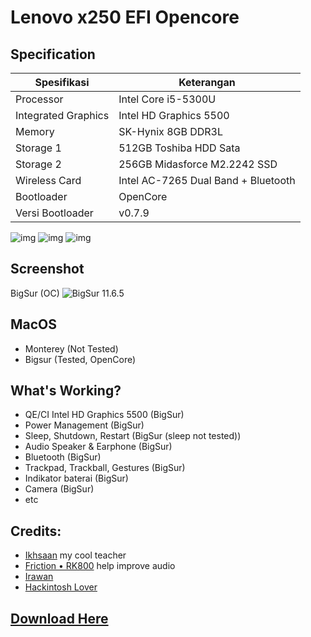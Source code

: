 # Lenovo x250 EFI Opencore

## Specification
Spesifikasi | Keterangan
----------- | -----------
Processor | Intel Core i5-5300U
Integrated Graphics | Intel HD Graphics 5500
Memory | SK-Hynix 8GB DDR3L
Storage 1 | 512GB Toshiba HDD Sata
Storage 2 | 256GB Midasforce M2.2242 SSD
Wireless Card | Intel AC-7265 Dual Band + Bluetooth
Bootloader | OpenCore
Versi Bootloader | v0.7.9
![img](https://img.shields.io/badge/Last%20Update-March-red) ![img](https://img.shields.io/badge/macOS%20Support-Bigsur-blue) ![img](https://img.shields.io/badge/OpenCore%20Version-0.7.9-yellow)

## Screenshot
BigSur (OC)
![BigSur 11.6.5](https://raw.githubusercontent.com/zamprjkt/Lenovo-Thinkpad-X250-Hackintosh/Opencore/screenshot/Jepretan%20Layar%202022-03-28%20pukul%2001.14.04.png)

## MacOS
- Monterey (Not Tested)
- Bigsur (Tested, OpenCore)

## What's Working?
- QE/CI Intel HD Graphics 5500 (BigSur)
- Power Management (BigSur)
- Sleep, Shutdown, Restart (BigSur (sleep not tested))
- Audio Speaker & Earphone (BigSur)
- Bluetooth (BigSur)
- Trackpad, Trackball, Gestures (BigSur)
- Indikator baterai (BigSur)
- Camera (BigSur)
- etc

## Credits:
- [Ikhsaan](https://github.com/exxncss) my cool teacher
- [Friction • RK800](https://t.me/gerobaksariroti) help improve audio
- [Irawan](https://t.me/irawansalt)
- [Hackintosh Lover](https://t.me/HackintoshLover)

## [Download Here](https://github.com/zamprjkt/Lenovo-Thinkpad-X250-Hackintosh/releases)

